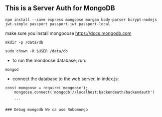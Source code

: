  ## This is a Server Auth for MongoDB

``` npm install --save express mongoose morgan body-parser bcrypt-nodejs jwt-simple passport passport-jwt passport-local ```

make sure you install mongooose
https://docs.mongodb.com


```
mkdir -p /data/db
```

```
sudo chown -R $USER /data/db
```
* to run the mondoose database; run:  

```
mongod
```


* connect the database to the web server, in index.js:

```
const mongoose = require('mongoose');
    mongoose.connect('mongodb://localhost:backendauth/backendauth')

    ```

### Debug mongodb We ca use Robomongo
